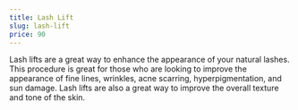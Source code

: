 ```yaml
---
title: Lash Lift
slug: lash-lift
price: 90
---
```


Lash lifts are a great way to enhance the appearance of your natural lashes. This procedure is great for those who are looking to improve the appearance of fine lines, wrinkles, acne scarring, hyperpigmentation, and sun damage. Lash lifts are also a great way to improve the overall texture and tone of the skin.
